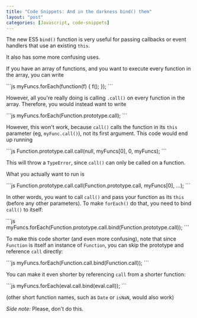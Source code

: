 ```yaml
---
title: "Code Snippets: And in the darkness bind() them"
layout: "post"
categories: [Javascript, code-snippets]
---
```


The new ES5 `bind()` function is very useful for passing callbacks or event handlers that use an existing `this`.

It also has some more confusing uses.

If you have an array of functions, and you want to execute every function in the array, you can write

<div class="small"></div>
```js
myFuncs.forEach(function(f) { f(); });
```

However, all you're really doing is calling `.call()` on every function in the array.
Therefore, you would instead want to write

<div class="small"></div>
```js
myFuncs.forEach(Function.prototype.call);
```

However, this won't work, because `call()` calls the function in its `this` parameter (eg, `myFunc.call()`), not its first argument.  This code would end up running 

<div class="small"></div>
```js
Function.prototype.call.call(null, myFuncs[0], 0, myFuncs);
```

This will throw a `TypeError`, since `call()` can only be called on a function.

What you actually want to run is

<div class="small"></div>
```js
Function.prototype.call.call(Function.prototype.call, myFuncs[0], ...);
```

In other words, you want to call `call()` and pass your function as its `this` (before any other parameters).  To make `forEach()` do that, you need to bind `call()` to itself:

<div class="small"></div>
```js
myFuncs.forEach(Function.prototype.call.bind(Function.prototype.call));
```

To make this code shorter (and even more confusing), note that since `Function` is itself an instance of `Function`, you can skip the prototype and reference `call` directly:

<div class="small"></div>
```js
myFuncs.forEach(Function.call.bind(Function.call));
```

You can make it even shorter by referencing `call` from a shorter function:

<div class="small"></div>
```js
myFuncs.forEach(eval.call.bind(eval.call));
```

(other short function names, such as `Date` or `isNaN`, would also work)

_Side note:_ Please, don't do this.